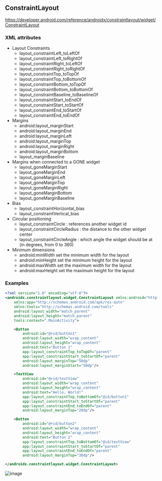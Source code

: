 ## ConstraintLayout

https://developer.android.com/reference/androidx/constraintlayout/widget/ConstraintLayout

### XML attributes
- Layout Constraints    
    - layout_constraintLeft_toLeftOf
    - layout_constraintLeft_toRightOf
    - layout_constraintRight_toLeftOf
    - layout_constraintRight_toRightOf
    - layout_constraintTop_toTopOf
    - layout_constraintTop_toBottomOf
    - layout_constraintBottom_toTopOf
    - layout_constraintBottom_toBottomOf
    - layout_constraintBaseline_toBaselineOf
    - layout_constraintStart_toEndOf
    - layout_constraintStart_toStartOf
    - layout_constraintEnd_toStartOf
    - layout_constraintEnd_toEndOf
- Margins
    - android:layout_marginStart
    - android:layout_marginEnd
    - android:layout_marginLeft
    - android:layout_marginTop
    - android:layout_marginRight
    - android:layout_marginBottom
    - layout_marginBaseline
- Margins when connected to a GONE widget
    - layout_goneMarginStart
    - layout_goneMarginEnd
    - layout_goneMarginLeft
    - layout_goneMarginTop
    - layout_goneMarginRight
    - layout_goneMarginBottom
    - layout_goneMarginBaseline
- Bias
    - layout_constraintHorizontal_bias
    - layout_constraintVertical_bias
- Circular positioning
    - layout_constraintCircle : references another widget id
    - layout_constraintCircleRadius : the distance to the other widget center
    - layout_constraintCircleAngle : which angle the widget should be at (in degrees, from 0 to 360)
- Minimum dimensions
    - android:minWidth set the minimum width for the layout
    - android:minHeight set the minimum height for the layout
    - android:maxWidth set the maximum width for the layout
    - android:maxHeight set the maximum height for the layout



### Examples
```xml
<?xml version="1.0" encoding="utf-8"?>
<androidx.constraintlayout.widget.ConstraintLayout xmlns:android="http://schemas.android.com/apk/res/android"
    xmlns:app="http://schemas.android.com/apk/res-auto"
    xmlns:tools="http://schemas.android.com/tools"
    android:layout_width="match_parent"
    android:layout_height="match_parent"
    tools:context=".MainActivity">

    <Button
        android:id="@+id/button1"
        android:layout_width="wrap_content"
        android:layout_height="wrap_content"
        android:text="Button 1"
        app:layout_constraintTop_toTopOf="parent"
        app:layout_constraintStart_toStartOf="parent"
        android:layout_marginTop="50dp"
        android:layout_marginStart="50dp"/>

    <TextView
        android:id="@+id/textView"
        android:layout_width="wrap_content"
        android:layout_height="wrap_content"
        android:text="Hello, World!"
        app:layout_constraintTop_toBottomOf="@id/button1"
        app:layout_constraintStart_toStartOf="parent"
        app:layout_constraintEnd_toEndOf="parent"
        android:layout_marginTop="20dp"/>

    <Button
        android:id="@+id/button2"
        android:layout_width="wrap_content"
        android:layout_height="wrap_content"
        android:text="Button 2"
        app:layout_constraintTop_toBottomOf="@id/textView"
        app:layout_constraintStart_toStartOf="parent"
        app:layout_constraintEnd_toEndOf="parent"
        android:layout_marginTop="30dp"/>

</androidx.constraintlayout.widget.ConstraintLayout>
```

![image](https://github.com/user-attachments/assets/a583f2ec-e5ba-45c4-89ef-5a93507fc338)





